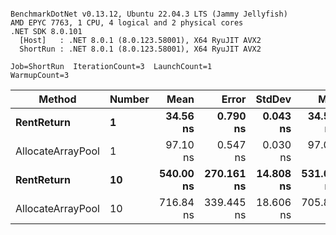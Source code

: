 ```

BenchmarkDotNet v0.13.12, Ubuntu 22.04.3 LTS (Jammy Jellyfish)
AMD EPYC 7763, 1 CPU, 4 logical and 2 physical cores
.NET SDK 8.0.101
  [Host]   : .NET 8.0.1 (8.0.123.58001), X64 RyuJIT AVX2
  ShortRun : .NET 8.0.1 (8.0.123.58001), X64 RyuJIT AVX2

Job=ShortRun  IterationCount=3  LaunchCount=1  
WarmupCount=3  

```
| Method            | Number | Mean      | Error      | StdDev    | Min       | Max       | Allocated |
|------------------ |------- |----------:|-----------:|----------:|----------:|----------:|----------:|
| **RentReturn**        | **1**      |  **34.56 ns** |   **0.790 ns** |  **0.043 ns** |  **34.51 ns** |  **34.59 ns** |         **-** |
| AllocateArrayPool | 1      |  97.10 ns |   0.547 ns |  0.030 ns |  97.07 ns |  97.13 ns |         - |
| **RentReturn**        | **10**     | **540.00 ns** | **270.161 ns** | **14.808 ns** | **531.03 ns** | **557.09 ns** |         **-** |
| AllocateArrayPool | 10     | 716.84 ns | 339.445 ns | 18.606 ns | 705.86 ns | 738.33 ns |         - |
